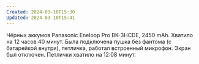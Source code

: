 ```yaml
---
Created: 2024-03-10T15:30
Updated: 2024-03-10T15:41
---
```

Чёрных аккумов Panasonic Eneloop Pro BK-3HCDE, 2450 mAh. Хватило на 12 часов 40 минут. Была подключена пушка без фантома (с батарейкой внутри), петличка, работал встроенный микрофон. Экран был отключен. Петлички хватило на 12:08 минут.